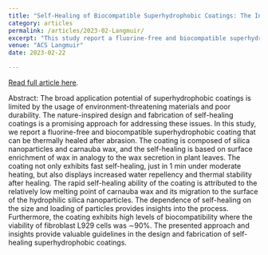 ```yaml
---
title: "Self-Healing of Biocompatible Superhydrophobic Coatings: The Interplay of the Size and Loading of Particles"
category: articles
permalink: /articles/2023-02-Langmuir/
excerpt: "This study report a fluorine-free and biocompatible superhydrophobic coating that can be thermally healed after abrasion. The coating is composed of silica nanoparticles and carnauba wax, and the self-healing is based on surface enrichment of wax in analogy to the wax secretion in plant leaves. The coating not only exhibits fast self-healing, just in 1 min under moderate heating, but also displays increased water repellency and thermal stability after healing."
venue: "ACS Langmuir"
date: 2023-02-22

---
```


<a href="https://doi.org/10.1021/acs.langmuir.2c02795">Read full article here</a>.

Abstract: The broad application potential of superhydrophobic coatings is limited by the usage of environment-threatening materials and poor durability. The nature-inspired design and fabrication of self-healing coatings is a promising approach for addressing these issues. In this study, we report a fluorine-free and biocompatible superhydrophobic coating that can be thermally healed after abrasion. The coating is composed of silica nanoparticles and carnauba wax, and the self-healing is based on surface enrichment of wax in analogy to the wax secretion in plant leaves. The coating not only exhibits fast self-healing, just in 1 min under moderate heating, but also displays increased water repellency and thermal stability after healing. The rapid self-healing ability of the coating is attributed to the relatively low melting point of carnauba wax and its migration to the surface of the hydrophilic silica nanoparticles. The dependence of self-healing on the size and loading of particles provides insights into the process. Furthermore, the coating exhibits high levels of biocompatibility where the viability of fibroblast L929 cells was ∼90%. The presented approach and insights provide valuable guidelines in the design and fabrication of self-healing superhydrophobic coatings.

